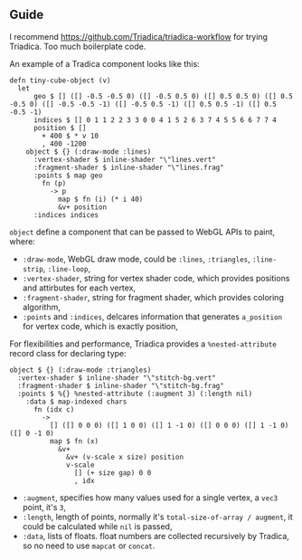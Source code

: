 ## Guide

I recommend https://github.com/Triadica/triadica-workflow for trying Triadica. Too much boilerplate code.

An example of a Tradica component looks like this:

```cirru
defn tiny-cube-object (v)
  let
      geo $ [] ([] -0.5 -0.5 0) ([] -0.5 0.5 0) ([] 0.5 0.5 0) ([] 0.5 -0.5 0) ([] -0.5 -0.5 -1) ([] -0.5 0.5 -1) ([] 0.5 0.5 -1) ([] 0.5 -0.5 -1)
      indices $ [] 0 1 1 2 2 3 3 0 0 4 1 5 2 6 3 7 4 5 5 6 6 7 7 4
      position $ []
        + 400 $ * v 10
        , 400 -1200
    object $ {} (:draw-mode :lines)
      :vertex-shader $ inline-shader "\"lines.vert"
      :fragment-shader $ inline-shader "\"lines.frag"
      :points $ map geo
        fn (p)
          -> p
            map $ fn (i) (* i 40)
            &v+ position
      :indices indices
```

`object` define a component that can be passed to WebGL APIs to paint, where:

- `:draw-mode`, WebGL draw mode, could be `:lines`, `:triangles`, `:line-strip`, `:line-loop`,
- `:vertex-shader`, string for vertex shader code, which provides positions and attirbutes for each vertex,
- `:fragment-shader`, string for fragment shader, which provides coloring algorithm,
- `:points` and `:indices`, delcares information that generates `a_position` for vertex code, which is exactly position,

For flexibilities and performance, Triadica provides a `%nested-attribute` record class for declaring type:

```cirru
object $ {} (:draw-mode :triangles)
  :vertex-shader $ inline-shader "\"stitch-bg.vert"
  :fragment-shader $ inline-shader "\"stitch-bg.frag"
  :points $ %{} %nested-attribute (:augment 3) (:length nil)
    :data $ map-indexed chars
      fn (idx c)
        ->
          [] ([] 0 0 0) ([] 1 0 0) ([] 1 -1 0) ([] 0 0 0) ([] 1 -1 0) ([] 0 -1 0)
          map $ fn (x)
            &v+
              &v+ (v-scale x size) position
              v-scale
                [] (+ size gap) 0 0
                , idx
```

- `:augment`, specifies how many values used for a single vertex, a `vec3` point, it's `3`,
- `:length`, length of points, normally it's `total-size-of-array / augment`, it could be calculated while `nil` is passed,
- `:data`, lists of floats. float numbers are collected recursively by Tradica, so no need to use `mapcat` or `concat`.
